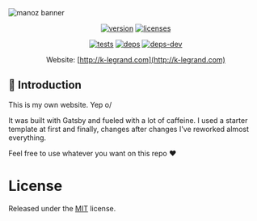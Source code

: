 <img src="https://i.imgur.com/N4O07o7.png" alt="manoz banner"/>
<br />
<div align="center">

[![version]][version] [![licenses][licenses]][licenses-url]

[![tests][tests]][tests-url]
[![deps][deps]][deps-url]
[![deps-dev][deps-dev]][deps-dev-url]

Website: [http://k-legrand.com](http://k-legrand.com)
</div>

## 🤖 Introduction

This is my own website. Yep o/

It was built with Gatsby and fueled with a lot of caffeine. I used a starter template at first and finally, changes after changes I've reworked almost everything.

Feel free to use whatever you want on this repo ❤️

# License
Released under the [MIT](./LICENSE) license.

[tests]: https://travis-ci.org/Manoz/purr-react.svg?branch=master
[tests-url]: https://travis-ci.org/Manoz/purr-react

[deps]: https://david-dm.org/manoz/purr-react/status.svg
[deps-url]: https://david-dm.org/manoz/purr-react

[deps-dev]: https://david-dm.org/manoz/purr-react/dev-status.svg
[deps-dev-url]: https://david-dm.org/manoz/purr-react?type=dev

[licenses-url]: https://github.com/Manoz/purr-react/blob/master/LICENSE
[licenses]: https://img.shields.io/badge/license-MIT-blue.svg

[version]: https://img.shields.io/badge/version-2.0.0-%23d85a94.svg